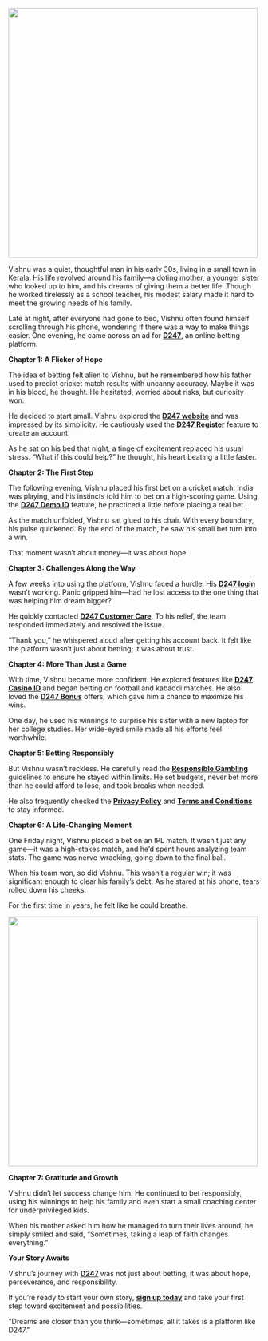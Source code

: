 <p><img src="https://blogger.googleusercontent.com/img/b/R29vZ2xl/AVvXsEhZBP9_XY_wjZsAeEyltSs09deWkXoSGIJBn3gAijVd5ZLpfW2Sa7rvYAtLuRaqFPSbEdF1Vu1nS2h5p6vVgpB8eKZ1fR4VJ313YByd6jilamDuOSEz8A85U65607PO6d1GQCjYn7r4ahV7h-kU8mXfiPG4KF44ZQd1vvWcgf3cWZTrnWN1OTA4faeg48A/s500/D247.jpeg" alt="" width="500" height="500" /></p>
<p>Vishnu was a quiet, thoughtful man in his early 30s, living in a small town in Kerala. His life revolved around his family&mdash;a doting mother, a younger sister who looked up to him, and his dreams of giving them a better life. Though he worked tirelessly as a school teacher, his modest salary made it hard to meet the growing needs of his family.</p>
<p>Late at night, after everyone had gone to bed, Vishnu often found himself scrolling through his phone, wondering if there was a way to make things easier. One evening, he came across an ad for <a href="https://d247signup.com/"><strong>D247</strong></a>, an online betting platform.</p>
<p><strong>Chapter 1: A Flicker of Hope</strong></p>
<p>The idea of betting felt alien to Vishnu, but he remembered how his father used to predict cricket match results with uncanny accuracy. Maybe it was in his blood, he thought. He hesitated, worried about risks, but curiosity won.</p>
<p>He decided to start small. Vishnu explored the <a href="https://d247signup.com/"><strong>D247 website</strong></a> and was impressed by its simplicity. He cautiously used the <a href="https://d247signup.com/register/"><strong>D247 Register</strong></a> feature to create an account.</p>
<p>As he sat on his bed that night, a tinge of excitement replaced his usual stress. &ldquo;What if this could help?&rdquo; he thought, his heart beating a little faster.</p>
<p><strong>Chapter 2: The First Step</strong></p>
<p>The following evening, Vishnu placed his first bet on a cricket match. India was playing, and his instincts told him to bet on a high-scoring game. Using the <a href="https://d247signup.com/"><strong>D247 Demo ID</strong></a> feature, he practiced a little before placing a real bet.</p>
<p>As the match unfolded, Vishnu sat glued to his chair. With every boundary, his pulse quickened. By the end of the match, he saw his small bet turn into a win.</p>
<p>That moment wasn&rsquo;t about money&mdash;it was about hope.</p>
<p><strong>Chapter 3: Challenges Along the Way</strong></p>
<p>A few weeks into using the platform, Vishnu faced a hurdle. His <a href="https://d247signup.com/login/"><strong>D247 login</strong></a> wasn&rsquo;t working. Panic gripped him&mdash;had he lost access to the one thing that was helping him dream bigger?</p>
<p>He quickly contacted <a href="https://d247signup.com/customer-care/"><strong>D247 Customer Care</strong></a>. To his relief, the team responded immediately and resolved the issue.</p>
<p>&ldquo;Thank you,&rdquo; he whispered aloud after getting his account back. It felt like the platform wasn&rsquo;t just about betting; it was about trust.</p>
<p><strong>Chapter 4: More Than Just a Game</strong></p>
<p>With time, Vishnu became more confident. He explored features like <a href="https://d247signup.com/"><strong>D247 Casino ID</strong></a> and began betting on football and kabaddi matches. He also loved the <a href="https://d247signup.com/"><strong>D247 Bonus</strong></a> offers, which gave him a chance to maximize his wins.</p>
<p>One day, he used his winnings to surprise his sister with a new laptop for her college studies. Her wide-eyed smile made all his efforts feel worthwhile.</p>
<p><strong>Chapter 5: Betting Responsibly</strong></p>
<p>But Vishnu wasn&rsquo;t reckless. He carefully read the <a href="https://d247signup.com/responsible-gambling/"><strong>Responsible Gambling</strong></a> guidelines to ensure he stayed within limits. He set budgets, never bet more than he could afford to lose, and took breaks when needed.</p>
<p>He also frequently checked the <a href="https://d247signup.com/privacy-policy/"><strong>Privacy Policy</strong></a> and <a href="https://d247signup.com/terms-and-conditions/"><strong>Terms and Conditions</strong></a> to stay informed.</p>
<p><strong>Chapter 6: A Life-Changing Moment</strong></p>
<p>One Friday night, Vishnu placed a bet on an IPL match. It wasn&rsquo;t just any game&mdash;it was a high-stakes match, and he&rsquo;d spent hours analyzing team stats. The game was nerve-wracking, going down to the final ball.</p>
<p>When his team won, so did Vishnu. This wasn&rsquo;t a regular win; it was significant enough to clear his family&rsquo;s debt. As he stared at his phone, tears rolled down his cheeks.</p>
<p>For the first time in years, he felt like he could breathe.</p>
<p><img src="https://blogger.googleusercontent.com/img/b/R29vZ2xl/AVvXsEhz_wttVEHDBsVcF4sXVhsLkAuNcOoRipokArGtWiFAAeLz_NEbDMxjETXbAptGMaIHqcE4oVgS1DgyVg85k7bVrThyphenhyphenuOhZofqAx8LzdFUVIeDhW8PUYQ4AvwIS3AHtYP-4dV7_3vBL0YFH5J7v4ZA9-Ji0hnQ_aO_sa922aW502GTWbYJp8S0vd8-C6Vc/s500/D2471.jpeg" alt="" width="500" height="500" /></p>
<p><strong>Chapter 7: Gratitude and Growth</strong></p>
<p>Vishnu didn&rsquo;t let success change him. He continued to bet responsibly, using his winnings to help his family and even start a small coaching center for underprivileged kids.</p>
<p>When his mother asked him how he managed to turn their lives around, he simply smiled and said, &ldquo;Sometimes, taking a leap of faith changes everything.&rdquo;</p>
<p><strong>Your Story Awaits</strong></p>
<p>Vishnu&rsquo;s journey with <a href="https://d247signup.com/"><strong>D247</strong></a> was not just about betting; it was about hope, perseverance, and responsibility.</p>
<p>If you&rsquo;re ready to start your own story, <a href="https://d247signup.com/register/"><strong>sign up today</strong></a> and take your first step toward excitement and possibilities.</p>
<p>"Dreams are closer than you think&mdash;sometimes, all it takes is a platform like D247."</p>
<p>&nbsp;</p>
